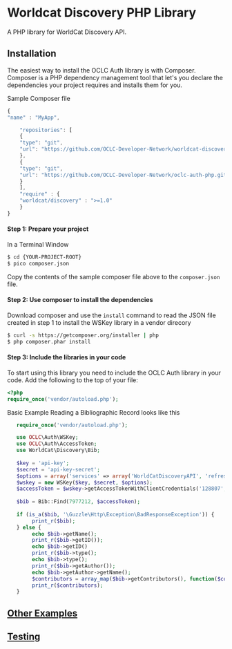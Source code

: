 # Worldcat Discovery PHP Library

A PHP library for WorldCat Discovery API. 

## Installation

The easiest way to install the OCLC Auth library is with Composer. Composer is a PHP dependency management tool that let's you declare the dependencies your project requires and installs them for you.

Sample Composer file

```javascript
{
"name" : "MyApp",

	"repositories": [
	{
	"type": "git",
	"url": "https://github.com/OCLC-Developer-Network/worldcat-discovery-php.git"
	},
    {
    "type": "git",
    "url": "https://github.com/OCLC-Developer-Network/oclc-auth-php.git"
    }
	],
	"require" : {
	"worldcat/discovery" : ">=1.0"
	}
}
```

#### Step 1: Prepare your project

In a Terminal Window

```bash
$ cd {YOUR-PROJECT-ROOT}
$ pico composer.json
```

Copy the contents of the sample composer file above to the `composer.json` file.

#### Step 2: Use composer to install the dependencies

Download composer and use the `install` command to read the JSON file created in step 1 to install the WSKey library in a vendor direcory

```bash
$ curl -s https://getcomposer.org/installer | php
$ php composer.phar install
```

#### Step 3: Include the libraries in your code
To start using this library you need to include the OCLC Auth library in your code. Add the following to the top of your file:
```php
<?php
require_once('vendor/autoload.php');
```

Basic Example Reading a Bibliographic Record looks like this
```php
   require_once('vendor/autoload.php');

   use OCLC\Auth\WSKey;
   use OCLC\Auth\AccessToken;
   use WorldCat\Discovery\Bib;
   
   $key = 'api-key';
   $secret = 'api-key-secret';
   $options = array('services' => array('WorldCatDiscoveryAPI', 'refresh_token'));
   $wskey = new WSKey($key, $secret, $options);
   $accessToken = $wskey->getAccessTokenWithClientCredentials('128807', '128807'));
   
   $bib = Bib::Find(7977212, $accessToken);
   
   if (is_a($bib, '\Guzzle\Http\Exception\BadResponseException')) {
   		print_r($bib);
   } else {
   		echo $bib->getName();
   		print_r($bib->getID());
   		echo $bib->getID()
   		print_r($bib->type();
   		echo $bib->type();
   		print_r($bib->getAuthor());
   		echo $bib->getAuthor->getName();
   		$contributors = array_map($bib->getContributors(), function($contributor){return $contributor->getName();});
   		print_r($contributors);
   }
```

## [Other Examples](https://github.com/OCLC-Developer-Network/worldcat-discovery-php/blob/master/docs/example.rst)
##  [Testing](https://github.com/OCLC-Developer-Network/worldcat-discovery-php/blob/master/docs/RunningTests.rst)